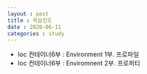 ```yaml
---
layout : post
title : 학습진도
date : 2020-06-11
categories : study
---
```

+ Ioc 컨테이너6부 : Environment 1부. 프로파일
+ Ioc 컨테이너6부 : Enviromnent 2부. 프로퍼티
